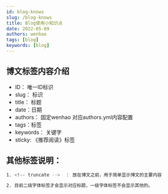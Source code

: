 ```yaml
---
id: blog-knows
slug: /blog-knows
title: Blog使用小知识点
date: 2022-05-09
authors: wenhao
tags: [blog]
keywords: [blog]
---
```




## 博文标签内容介绍

- ID： 唯一ID标识
- slug： 标识
- title： 标题
- date：日期
- authors： 固定wenhao 对应authors.yml内容配置
- tags：标签
- keywords： 关键字
- sticky: 《推荐阅读》标签



## 其他标签说明：

```sh
1. <!-- truncate -->  ： 放在博文之前，用于简单显示博文的主要内容

2. 目前二级字体标签才会显示对应标题，一级字体标签不会显示其他的。



```


